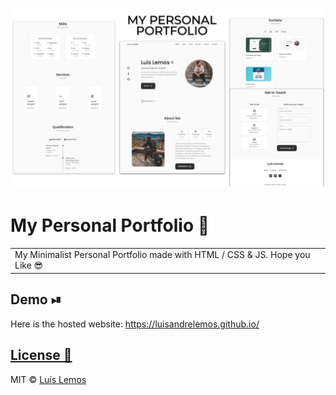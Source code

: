 # ![Portfolio](https://github.com/luisandrelemos/luisandrelemos.github.io/blob/gh-pages/images/Preview.png)
# My Personal Portfolio 🪪
<table>
<tr>
<td>
  My Minimalist Personal Portfolio made with HTML / CSS & JS. 
  Hope you Like 😎
</td>
</tr>
</table>

## Demo ⏯ 
Here is the hosted website: https://luisandrelemos.github.io/

## [License 🔐](https://github.com/luisandrelemos/luisandrelemos.github.io/blob/main/LICENSE.md)

MIT © [Luís Lemos ](https://github.com/luisandrelemos)
